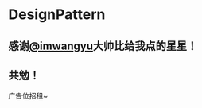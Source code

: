 # DesignPattern

## 感谢[@imwangyu](https://github.com/imwangyu"王宇的github")大帅比给我点的星星！

## 共勉！

广告位招租~
